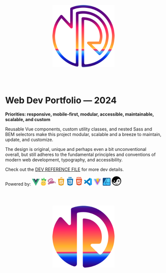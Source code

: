 <div style="text-align: center">
  <img src="src/assets/img/logos/rpm-logos/vectors/rpm-logo-stroke-sunset.svg" width="200px" height="200px" style="margin: 48px auto;" />
</div>

# Web Dev Portfolio — 2024

**Priorities: responsive, mobile-first, modular, accessible, maintainable, scalable, and custom**

Reusable Vue components, custom utility classes, and nested Sass and BEM selectors make this project modular, scalable and a breeze to maintain, update, and customize.

The design is original, unique and perhaps even a bit unconventional overall, but still adheres to the fundamental principles and conventions of modern web development, typography, and accessibility. 

Check out the [DEV REFERENCE FILE](WEB-DEV.md) for more dev details. 

Powered by: 
<img src="src/assets/img/logos/vectors/vue-logo.svg" width="25px" />
<img src="src/assets/img/logos/rasters/pinia.png" width="17px" />
<img src="src/assets/img/logos/rasters/sass.png" width="27px" />
<img src="src/assets/img/logos/rasters/js2.png" width="25px" />
<img src="src/assets/img/logos/rasters/css2.png" width="25px" />
<img src="src/assets/img/logos/rasters/html2.png" width="25px" />
<img src="src/assets/img/logos/rasters/vscode.png" width="25px" />
<img src="src/assets/img/logos/rasters/vite.png" width="27px" />
<img src="src/assets/img/logos/rasters/affinity-designer.png" width="25px" />
<img src="src/assets/img/logos/rasters/yySmiley.png" width="30px" />

<div style="text-align: center">
  <img src="src/assets/img/logos/rpm-logos/vectors/rpm-logo-fill-sunset.svg" width="200px" height="200px" style="margin: 48px auto;" />
</div>
